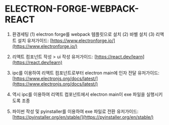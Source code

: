 # ELECTRON-FORGE-WEBPACK-REACT

1. 환경세팅
(1) electron forge를 webpack 템플릿으로 설치
(2) 바벨 설치
(3) 리액트 설치
유저가이드: [https://www.electronforge.io/](https://www.electronforge.io/)

2. 리액트 컴포넌트 작성 > ui 작성
유저가이드: [https://react.dev/learn](https://react.dev/learn)

3. ipc를 이용하여 리액트 컴포넌트로부터 electron main에 인자 전달
유저가이드: [https://www.electronjs.org/docs/latest/](https://www.electronjs.org/docs/latest/)

4. 역시 ipc를 이용하여 리액트 컴포넌트에서 electron main이 exe 파일을 실행시키도록 조종

5. 파이썬 작성 및 pyinstaller를 이용하여 exe 파일로 전환
유저가이드: [https://pyinstaller.org/en/stable/](https://pyinstaller.org/en/stable/)